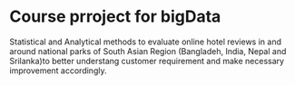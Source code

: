 # Course prroject for bigData 
Statistical and Analytical methods to evaluate online hotel reviews in and around national parks of South Asian Region (Bangladeh, India, Nepal and Srilanka)to better understang customer requirement and make necessary improvement accordingly.
